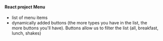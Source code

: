 #### React project Menu

- list of menu items
- dynamically added buttons (the more types you have in the list, the more buttons you'll have). Buttons allow us to filter the list (all, breakfast, lunch, shakes)

